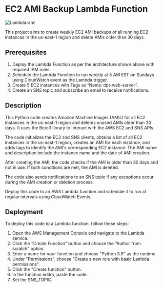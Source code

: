 # EC2 AMI Backup Lambda Function
![Lambda-ami](https://user-images.githubusercontent.com/99130650/222965587-d14863b5-e79c-4083-bd56-ff5c3356f7c6.jpeg)

This project aims to create weekly EC2 AMI backups of all running EC2 instances in the us-east-1 region and delete AMIs older than 30 days.

## Prerequisites
1. Deploy the Lambda Function as per the architecture shown above with required IAM roles.
2. Schedule the Lambda Function to run weekly at 5 AM EST on Sundays using CloudWatch event as the Lambda trigger.
3. Create 5 EC2 instances with Tags as “Name: dpt-web-server”.
4. Create an SNS topic and subscribe an email to receive notifications.

## Description
This Python code creates Amazon Machine Images (AMIs) for all EC2 instances in the us-east-1 region and deletes unused AMIs older than 30 days. It uses the Boto3 library to interact with the AWS EC2 and SNS APIs.

The code initializes the EC2 and SNS clients, obtains a list of all EC2 instances in the us-east-1 region, creates an AMI for each instance, and adds tags to identify the AMI's corresponding EC2 instance. The AMI name and description include the instance name and the date of AMI creation.

After creating the AMI, the code checks if the AMI is older than 30 days and not in use. If both conditions are met, the AMI is deleted.

The code also sends notifications to an SNS topic if any exceptions occur during the AMI creation or deletion process.

Deploy this code to an AWS Lambda function and schedule it to run at regular intervals using CloudWatch Events.

## Deployment
To deploy this code to a Lambda function, follow these steps:

1. Open the AWS Management Console and navigate to the Lambda service.
2. Click the "Create Function" button and choose the "Author from scratch" option.
3. Enter a name for your function and choose "Python 3.9" as the runtime.
4. Under "Permissions", choose "Create a new role with basic Lambda permissions".
5. Click the "Create function" button.
6. In the function editor, paste the code.
7. Set the SNS_TOPIC.